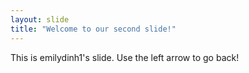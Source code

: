 ```yaml
---
layout: slide
title: "Welcome to our second slide!"
---
```

This is emilydinh1's slide.
Use the left arrow to go back!
